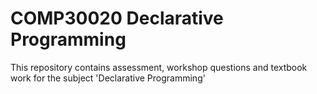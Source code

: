 # COMP30020 Declarative Programming
This repository contains assessment, workshop questions and textbook work for the subject 'Declarative Programming'
